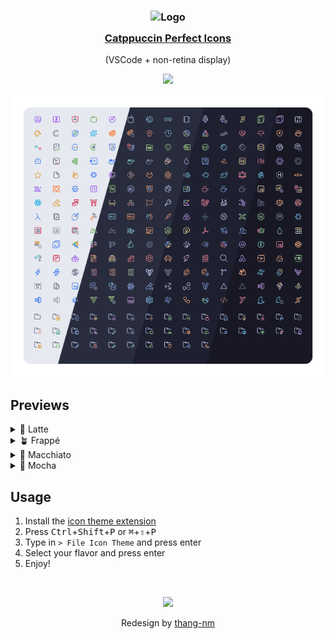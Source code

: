 <h3 align="center">
  <img src="https://raw.githubusercontent.com/thang-nm/Catppuccin-Perfect-Icons/main/logo.png" width="100" alt="Logo"/><br/>
  <img src="https://raw.githubusercontent.com/catppuccin/catppuccin/main/assets/misc/transparent.png" height="30" width="0px"/>
  <a href="https://github.com/thang-nm/Catppuccin-Perfect-Icons">Catppuccin Perfect Icons</a>
  <img src="https://raw.githubusercontent.com/catppuccin/catppuccin/main/assets/misc/transparent.png" height="30" width="0px"/>
</h3>

<p align="center">
  (VSCode + non-retina display)
</p>

<p align="center">
  <a><img src="https://img.shields.io/github/directory-file-count/thang-nm/Catppuccin-Perfect-Icons/src/icons?label=icons&colorA=363a4f&colorB=eed49f&style=for-the-badge"></a>
</p>

<p align="center">
  <picture>
    <source srcset="assets/preview@2x.webp 2x">
    <img src="assets/preview.webp">
  </picture>
</p>

## Previews

<details>
  <summary>🌻 Latte</summary>
  <picture>
    <source srcset="assets/previews/latte-icons@2x.png 2x">
    <img src="assets/previews/latte-icons.png">
  </picture>
</details>
<details>
  <summary>🪴 Frappé</summary>
  <picture>
    <source srcset="assets/previews/frappe-icons@2x.png 2x">
    <img src="assets/previews/frappe-icons.png">
  </picture>
</details>
<details>
  <summary>🌺 Macchiato</summary>
  <picture>
    <source srcset="assets/previews/macchiato-icons@2x.png 2x">
    <img src="assets/previews/macchiato-icons.png">
  </picture>
</details>
<details>
  <summary>🌿 Mocha</summary>
  <picture>
    <source srcset="assets/previews/mocha-icons@2x.png 2x">
    <img src="assets/previews/mocha-icons.png">
  </picture>
</details>

## Usage

1. Install the [icon theme extension](https://marketplace.visualstudio.com/items?itemName=thang-nm.catppuccin-perfect-icons)
2. Press <kbd>Ctrl</kbd>+<kbd>Shift</kbd>+<kbd>P</kbd> or <kbd>⌘</kbd>+<kbd>⇧</kbd>+<kbd>P</kbd>
3. Type in `> File Icon Theme` and press enter
4. Select your flavor and press enter
5. Enjoy!

&nbsp;

<p align="center">
  <img src="https://raw.githubusercontent.com/catppuccin/catppuccin/main/assets/footers/gray0_ctp_on_line.png"/>
</p>

<p align="center">
  Redesign by <a href="https://github.com/thang-nm" target="_blank">thang-nm</a>
</p>
